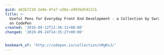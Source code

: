 ```yaml
---
guid: a63b7210-2e0e-4fa7-a38a-a993bd5412cb
title: >-
  Useful Pens for Everyday Front End Development - a Collection by Sarah Drasner
  on CodePen
created: '2016-09-12T12:36:11+00:00'
changed: '2019-09-24T14:35:27+00:00'


bookmark_of: 'http://codepen.io/collection/nMgKxJ/'
---
```





